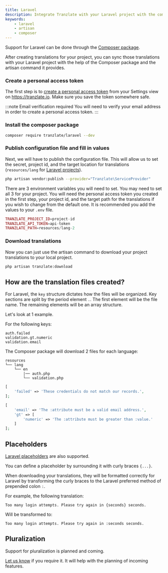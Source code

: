 ```yaml
---
title: Laravel
description: Integrate Tranzlate with your Laravel project with the composer package.
keywords:
    - laravel
    - artisan
    - composer
---
```


Support for Laravel can be done through the [Composer package](https://github.com/Tranzlate/composer-laravel).

After creating translations for your project, you can sync those translations with your Laravel project with the help of the Composer package and the artisan command it provides.

### Create a personal access token

The first step is to [create a personal access token](https://tranzlate.io/d/a/api/generate-token) from your Settings view on https://tranzlate.io. Make sure you save the token somewhere safe.

:::note Email verification required
You will need to verify your email address in order to create a personal access token.
:::

### Install the composer package

```bash
composer require tranzlate/laravel --dev
```

### Publish configuration file and fill in values

Next, we will have to publish the configuration file. This will allow us to set the secret, project id, and the target location for translations (`resources/lang` for [Laravel projects](https://laravel.com/docs/7.x/localization#introduction)).

```bash
php artisan vendor:publish --provider="Tranzlate\ServiceProvider"
```

There are 3 environment variables you will need to set. You may need to set all 3 for your project. You will need the personal access token you created in the first step, your project id, and the target path for the translations if you wish to change from the default one. It is recommended you add the values to your `.env` file.

```php title=".env"
TRANZLATE_PROJECT_ID=project-id
TRANZLATE_API_TOKEN=api-token
TRANZLATE_PATH=resources/lang-2
```

### Download translations

Now you can just use the artisan command to download your project translations to your local project.

```bash
php artisan tranzlate:download
```

## How are the translation files created?

For Laravel, the `key` structure dictates how the files will be organized. Key sections are split by the period element `.`. The first element will be the file name. The remaining elements will be an array structure.

Let's look at 1 example.

For the following keys:

```
auth.failed
validation.gt.numeric
validation.email
```

The Composer package will download 2 files for each language:

```
resources
└── lang
    └── en
        |── auth.php
        └── validation.php
```

```php title="auth.php"
[
    'failed' => 'These credentials do not match our records.',
];
```

```php title="validation.php"
[
    'email' => 'The :attribute must be a valid email address.',
    'gt' => [
        'numeric' => 'The :attribute must be greater than :value.'
    ]
];
```

## Placeholders

[Laravel placeholders](https://laravel.com/docs/7.x/localization#replacing-parameters-in-translation-strings) are also supported.

You can define a placeholder by surrounding it with curly braces `{...}`.

When downloading your translations, they will be formatted correctly for Laravel by transforming the curly braces to the Laravel preferred method of prepended colon `:`.

For example, the following translation:

```
Too many login attempts. Please try again in {seconds} seconds.
```

Will be transformed to:

```
Too many login attempts. Please try again in :seconds seconds.
```

## Pluralization

Support for pluralization is planned and coming.

[Let us know](mailto:support@tranzlate.io) if you require it. It will help with the planning of incoming features.

